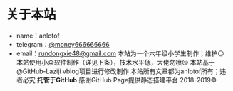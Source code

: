 关于本站
====  
* name：anlotof
* telegram：[@money666666666](https://t.me/money666666666 "telegram")
* email：rundongxie48@gmail.com
本站为一个六年级小学生制作；维护:smirk:
本站使用小众软件制作（详见下条），技术水平低，大佬勿喷:smirk:
本站基于@GitHub-Laziji vblog项目进行修改制作
本站所有文章都为anlotof所有；违者必究
**托管于GitHub**
感谢GitHub Page提供静态搭建平台
2018-2019©

